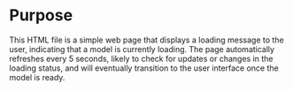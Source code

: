 # Purpose
This HTML file is a simple web page that displays a loading message to the user, indicating that a model is currently loading. The page automatically refreshes every 5 seconds, likely to check for updates or changes in the loading status, and will eventually transition to the user interface once the model is ready.

